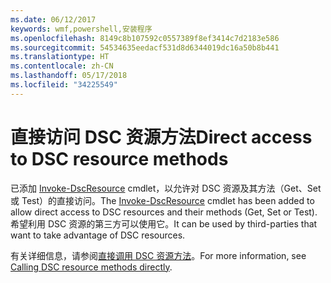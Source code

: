 ```yaml
---
ms.date: 06/12/2017
keywords: wmf,powershell,安装程序
ms.openlocfilehash: 8149c8b107592c0557389f8ef3414c7d2183e586
ms.sourcegitcommit: 54534635eedacf531d8d6344019dc16a50b8b441
ms.translationtype: HT
ms.contentlocale: zh-CN
ms.lasthandoff: 05/17/2018
ms.locfileid: "34225549"
---
```

# <a name="direct-access-to-dsc-resource-methods"></a><span data-ttu-id="2f5a1-102">直接访问 DSC 资源方法</span><span class="sxs-lookup"><span data-stu-id="2f5a1-102">Direct access to DSC resource methods</span></span>


<span data-ttu-id="2f5a1-103">已添加 [Invoke-DscResource](https://technet.microsoft.com/library/mt517869.aspx) cmdlet，以允许对 DSC 资源及其方法（Get、Set 或 Test）的直接访问。</span><span class="sxs-lookup"><span data-stu-id="2f5a1-103">The [Invoke-DscResource](https://technet.microsoft.com/library/mt517869.aspx) cmdlet has been added to allow direct access to DSC resources and their methods (Get, Set or Test).</span></span> <span data-ttu-id="2f5a1-104">希望利用 DSC 资源的第三方可以使用它。</span><span class="sxs-lookup"><span data-stu-id="2f5a1-104">It can be used by third-parties that want to take advantage of DSC resources.</span></span>

<span data-ttu-id="2f5a1-105">有关详细信息，请参阅[直接调用 DSC 资源方法](https://msdn.microsoft.com/powershell/dsc/directcallresource)。</span><span class="sxs-lookup"><span data-stu-id="2f5a1-105">For more information, see [Calling DSC resource methods directly](https://msdn.microsoft.com/powershell/dsc/directcallresource).</span></span>
